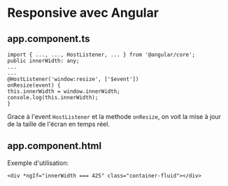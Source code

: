 # Responsive avec Angular

## app.component.ts

    import { ..., ..., HostListener, ... } from '@angular/core';
    public innerWidth: any;
    ...
    ...
    @HostListener('window:resize', ['$event'])
    onResize(event) {
    this.innerWidth = window.innerWidth;
    console.log(this.innerWidth);
    }

Grace à l'event `HostListener` et la methode `onResize`, on voit la mise à jour de la taille de l'écran en temps réel.

## app.component.html

Exemple d'utilisation:

    <div *ngIf="innerWidth === 425" class="container-fluid"></div>
